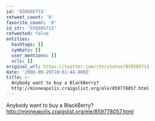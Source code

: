 ```yaml
---
id: '939505713'
retweet_count: '0'
favorite_count: '0'
id_str: '939505713'
retweeted: false
entities:
  hashtags: []
  symbols: []
  user_mentions: []
  urls: []
original_url: https://twitter.com/jth/status/939505713
date: '2008-09-29T18:01:44.000Z'
title: >-
  Anybody want to buy a BlackBerry?
  http://minneapolis.craigslist.org/ele/859778057.html
---
```


Anybody want to buy a BlackBerry? http://minneapolis.craigslist.org/ele/859778057.html